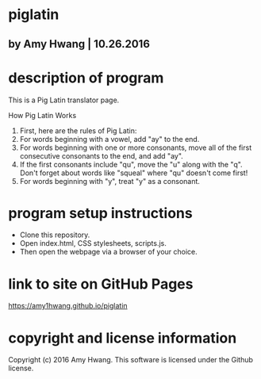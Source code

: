 # piglatin
## by Amy Hwang | 10.26.2016

# description of program
This is a Pig Latin translator page.

How Pig Latin Works
  1. First, here are the rules of Pig Latin:
  2. For words beginning with a vowel, add "ay" to the end.
  3. For words beginning with one or more consonants, move all of the first consecutive consonants to the end, and add "ay".
  4. If the first consonants include "qu", move the "u" along with the "q". Don't forget about words like "squeal" where "qu" doesn't come first!
  5. For words beginning with "y", treat "y" as a consonant.

# program setup instructions
* Clone this repository.
* Open index.html, CSS stylesheets, scripts.js.
* Then open the webpage via a browser of your choice.

# link to site on GitHub Pages
https://amy1hwang.github.io/piglatin

# copyright and license information
Copyright (c) 2016 Amy Hwang. This software is licensed under the Github license.
